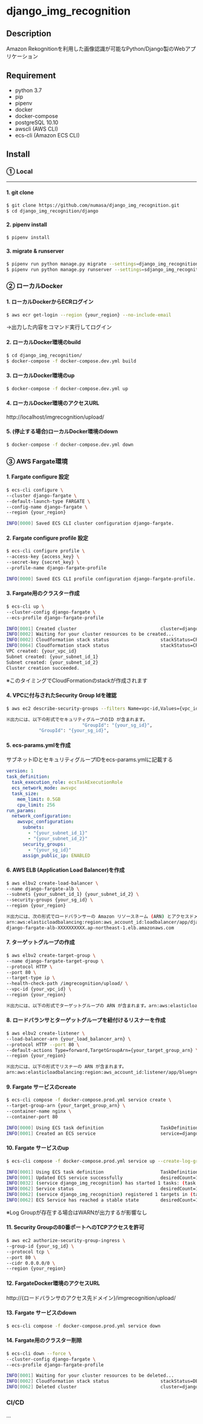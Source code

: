# django_img_recognition

## Description
Amazon Rekognitionを利用した画像認識が可能なPython/Django製のWebアプリケーション

## Requirement
* python 3.7
* pip
* pipenv
* docker
* docker-compose
* postgreSQL 10.10
* awscli (AWS CLI)
* ecs-cli (Amazon ECS CLI)

## Install
### ① Local
---
#### 1. git clone
```bash
$ git clone https://github.com/numasa/django_img_recognition.git
$ cd django_img_recognition/django
```
#### 2. pipenv install
```bash
$ pipenv install
```
#### 3. migrate & runserver
```bash
$ pipenv run python manage.py migrate --settings=django_img_recognition.settings.local
$ pipenv run python manage.py runserver --settings=sdjango_img_recognition.settings.local
```
### ② ローカルDocker
#### 1. ローカルDockerからECRログイン
```bash
$ aws ecr get-login --region {your_region} --no-include-email
```
→出力した内容をコマンド実行してログイン
#### 2. ローカルDocker環境のbuild
```bash
$ cd django_img_recognition/
$ docker-compose -f docker-compose.dev.yml build
```
#### 3. ローカルDocker環境のup
```bash
$ docker-compose -f docker-compose.dev.yml up
```
#### 4. ローカルDocker環境のアクセスURL
http://localhost/imgrecognition/upload/

#### 5. (停止する場合)ローカルDocker環境のdown
```bash
$ docker-compose -f docker-compose.dev.yml down
```

### ③ AWS Fargate環境
#### 1. Fargate configure 設定
```bash
$ ecs-cli configure \
--cluster django-fargate \
--default-launch-type FARGATE \
--config-name django-fargate \
--region {your_region}

INFO[0000] Saved ECS CLI cluster configuration django-fargate.
```
#### 2. Fargate configure profile 設定
```bash
$ ecs-cli configure profile \
--access-key {access_key} \
--secret-key {secret_key} \
--profile-name django-fargate-profile

INFO[0000] Saved ECS CLI profile configuration django-fargate-profile.
```

#### 3. Fargate用のクラスター作成
```bash
$ ecs-cli up \
--cluster-config django-fargate \
--ecs-profile django-fargate-profile

INFO[0001] Created cluster                               cluster=django-fargate region={your_region}
INFO[0002] Waiting for your cluster resources to be created... 
INFO[0002] Cloudformation stack status                   stackStatus=CREATE_IN_PROGRESS
INFO[0064] Cloudformation stack status                   stackStatus=CREATE_IN_PROGRESS
VPC created: {your_vpc_id}
Subnet created: {your_subnet_id_1}
Subnet created: {your_subnet_id_2}
Cluster creation succeeded.
```
※このタイミングでCloudFormationのstackが作成されます
#### 4. VPCに付与されたSecurity Group Idを確認
```bash
$ aws ec2 describe-security-groups --filters Name=vpc-id,Values={vpc_id} --region {your_region} | grep GroupId

※出力には、以下の形式でセキュリティグループのID が含まれます。
                            "GroupId": "{your_sg_id}",
            "GroupId": "{your_sg_id}",
```
#### 5. ecs-params.ymlを作成
サブネットIDとセキュリティグループIDをecs-params.ymlに記載する
```bash:ecs-params.yml
version: 1
task_definition:
  task_execution_role: ecsTaskExecutionRole
  ecs_network_mode: awsvpc
  task_size:
    mem_limit: 0.5GB
    cpu_limit: 256
run_params:
  network_configuration:
    awsvpc_configuration:
      subnets:
        - "{your_subnet_id_1}"
        - "{your_subnet_id_2}"
      security_groups:
        - "{your_sg_id}"
      assign_public_ip: ENABLED
```
#### 6. AWS ELB (Application Load Balancer)を作成
```bash
$ aws elbv2 create-load-balancer \
--name django-fargate-alb \
--subnets {your_subnet_id_1} {your_subnet_id_2} \
--security-groups {your_sg_id} \
--region {your_region}

※出力には、次の形式でロードバランサーの Amazon リソースネーム (ARN) とアクセスドメイン(DNSName)が含まれます。
arn:aws:elasticloadbalancing:region:aws_account_id:loadbalancer/app/django-fargate-alb/e5ba62739c16e642
django-fargate-alb-XXXXXXXXXX.ap-northeast-1.elb.amazonaws.com
```
#### 7. ターゲットグループの作成
```bash
$ aws elbv2 create-target-group \
--name django-fargate-target-group \
--protocol HTTP \
--port 80 \
--target-type ip \
--health-check-path /imgrecognition/upload/ \
--vpc-id {your_vpc_id} \
--region {your_region}

※出力には、以下の形式でターゲットグループの ARN が含まれます。arn:aws:elasticloadbalancing:region:aws_account_id:targetgroup/django-fargate-target-group/209a844cd01825a4
```
#### 8. ロードバランサとターゲットグループを紐付けるリスナーを作成
```bash
$ aws elbv2 create-listener \
--load-balancer-arn {your_load_balancer_arn} \
--protocol HTTP --port 80 \
--default-actions Type=forward,TargetGroupArn={your_target_group_arn} \
--region {your_region}

※出力には、以下の形式でリスナーの ARN が含まれます。
arn:aws:elasticloadbalancing:region:aws_account_id:listener/app/bluegreen-alb/e5ba62739c16e642/665750bec1b03bd4
```
#### 9. Fargate サービスのcreate
```bash
$ ecs-cli compose -f docker-compose.prod.yml service create \
--target-group-arn {your_target_group_arn} \
--container-name nginx \
--container-port 80

INFO[0000] Using ECS task definition                     TaskDefinition="django_img_recognition:1"
INFO[0001] Created an ECS service                        service=django_img_recognition taskDefinition="django_img_recognition:1"
```
#### 10. Fargate サービスのup
```bash
$ ecs-cli compose -f docker-compose.prod.yml service up --create-log-groups

INFO[0001] Using ECS task definition                     TaskDefinition="django_img_recognition:1"
INFO[0001] Updated ECS service successfully              desiredCount=1 force-deployment=false service=django_img_recognition
INFO[0032] (service django_img_recognition) has started 1 tasks: (task xxx).  timestamp="YYYY-MM-DD hh:mm:ss +0000 UTC"
INFO[0062] Service status                                desiredCount=1 runningCount=1 serviceName=django_img_recognition
INFO[0062] (service django_img_recognition) registered 1 targets in (target-group {your_target_group_arn})  timestamp="YYYY-MM-DD hh:mm:ss +0000 UTC"
INFO[0062] ECS Service has reached a stable state        desiredCount=1 runningCount=1 serviceName=django_img_recognition
```
※Log Groupが存在する場合はWARNが出力するが影響なし
#### 11. Security Groupの80番ポートへのTCPアクセスを許可
```bash
$ aws ec2 authorize-security-group-ingress \
--group-id {your_sg_id} \
--protocol tcp \
--port 80 \
--cidr 0.0.0.0/0 \
--region {your_region}
```
#### 12. FargateDocker環境のアクセスURL
http://{ロードバランサのアクセス先ドメイン}/imgrecognition/upload/

#### 13. Fargate サービスのdown
```bash
$ ecs-cli compose -f docker-compose.prod.yml service down
```
#### 14. Fargate用のクラスター削除
```bash
$ ecs-cli down --force \
--cluster-config django-fargate \
--ecs-profile django-fargate-profile

INFO[0001] Waiting for your cluster resources to be deleted... 
INFO[0002] Cloudformation stack status                   stackStatus=DELETE_IN_PROGRESS
INFO[0062] Deleted cluster                               cluster=django-fargate
```
### CI/CD
...
